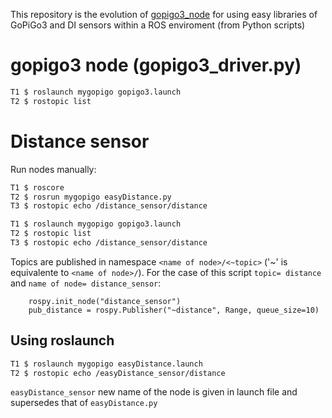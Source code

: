 This repository is the evolution of [gopigo3_node](https://github.com/ros-gopigo/gopigo3_node) for using easy libraries of GoPiGo3 and DI sensors within a ROS enviroment (from Python scripts)

# gopigo3 node (gopigo3_driver.py)
```bash
T1 $ roslaunch mygopigo gopigo3.launch
T2 $ rostopic list
```

# Distance sensor
Run nodes manually:
```bash
T1 $ roscore
T2 $ rosrun mygopigo easyDistance.py
T3 $ rostopic echo /distance_sensor/distance
```

```bash
T1 $ roslaunch mygopigo gopigo3.launch
T2 $ rostopic list
T3 $ rostopic echo /distance_sensor/distance
```
Topics are published in namespace `<name of node>/<~topic>` ('~' is equivalente to `<name of node>/`). For the case of this script `topic= distance` and `name of node= distance_sensor`:
```
    rospy.init_node("distance_sensor")
    pub_distance = rospy.Publisher("~distance", Range, queue_size=10)
```
## Using roslaunch
```bash
T1 $ roslaunch mygopigo easyDistance.launch
T2 $ rostopic echo /easyDistance_sensor/distance
```
`easyDistance_sensor` new name of the node is given in launch file and supersedes that of `easyDistance.py`

